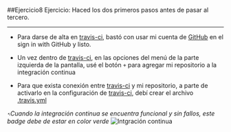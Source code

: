 ##Ejercicio8
Ejercicio: Haced los dos primeros pasos antes de pasar al tercero.
___


* Para darse de alta en [travis-ci](https://travis-ci.org), bastó con usar mi cuenta de [GitHub](https://github.com/jmrodriguez90/) en el sign in with GitHub y listo.

* Un vez dentro de [travis-ci](https://travis-ci.org), en las opciones del menú de la parte izquierda de la pantalla, usé el botón ```+``` para agregar mi repositorio a la integración continua

* Para que exista conexión entre [travis-ci](https://travis-ci.org) y mi repositorio, a parte de activarlo en la configuración de [travis-ci](https://travis-ci.org), debí crear el archivo [.travis.yml](https://github.com/jmrodriguez90/CalificarEmpresas/blob/master/.travis.yml)


*𐏐Cuando la integración continua se encuentra funcional y sin fallos, este badge debe de estar en color verde*
![Intgración continua](https://travis-ci.org/jmrodriguez90/CalificarEmpresas.svg?branch=master)
